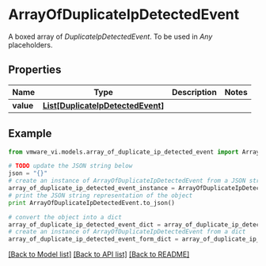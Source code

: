 # ArrayOfDuplicateIpDetectedEvent

A boxed array of *DuplicateIpDetectedEvent*. To be used in *Any* placeholders. 

## Properties
Name | Type | Description | Notes
------------ | ------------- | ------------- | -------------
**value** | [**List[DuplicateIpDetectedEvent]**](DuplicateIpDetectedEvent.md) |  | 

## Example

```python
from vmware_vi.models.array_of_duplicate_ip_detected_event import ArrayOfDuplicateIpDetectedEvent

# TODO update the JSON string below
json = "{}"
# create an instance of ArrayOfDuplicateIpDetectedEvent from a JSON string
array_of_duplicate_ip_detected_event_instance = ArrayOfDuplicateIpDetectedEvent.from_json(json)
# print the JSON string representation of the object
print ArrayOfDuplicateIpDetectedEvent.to_json()

# convert the object into a dict
array_of_duplicate_ip_detected_event_dict = array_of_duplicate_ip_detected_event_instance.to_dict()
# create an instance of ArrayOfDuplicateIpDetectedEvent from a dict
array_of_duplicate_ip_detected_event_form_dict = array_of_duplicate_ip_detected_event.from_dict(array_of_duplicate_ip_detected_event_dict)
```
[[Back to Model list]](../README.md#documentation-for-models) [[Back to API list]](../README.md#documentation-for-api-endpoints) [[Back to README]](../README.md)


